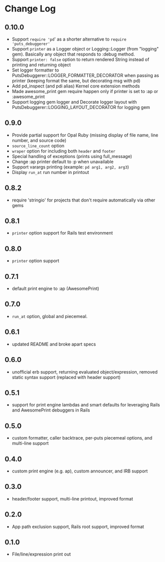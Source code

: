 # Change Log

## 0.10.0

- Support `require 'pd`' as a shorter alternative to `require 'puts_debuggerer'`
- Support `printer` as a Logger object or Logging::Logger (from "logging" gem). Basically any object that responds to :debug method.
- Support `printer: false` option to return rendered String instead of printing and returning object
- Set logger formatter to PutsDebuggerer::LOGGER_FORMATTER_DECORATOR when passing as printer (keeping format the same, but decorating msg with pd)
- Add pd_inspect (and pdi alias) Kernel core extension methods
- Made awesome_print gem require happen only if printer is set to :ap or :awesome_print
- Support logging gem logger and Decorate logger layout with PutsDebuggerer::LOGGING_LAYOUT_DECORATOR for logging gem

## 0.9.0

- Provide partial support for Opal Ruby (missing display of file name, line number, and source code)
- `source_line_count` option
- `wraper` option for including both `header` and `footer`
- Special handling of exceptions (prints using full_message)
- Change :ap printer default to :p when unavailable
- Support varargs printing (example: `pd arg1, arg2, arg3`)
- Display `run_at` run number in printout

## 0.8.2

- require 'stringio' for projects that don't require automatically via other gems

## 0.8.1

- `printer` option support for Rails test environment

## 0.8.0

- `printer` option support

## 0.7.1

- default print engine to :ap (AwesomePrint)

## 0.7.0

- `run_at` option, global and piecemeal.

## 0.6.1

- updated README and broke apart specs

## 0.6.0

- unofficial erb support, returning evaluated object/expression, removed static syntax support (replaced with header support)

## 0.5.1

- support for print engine lambdas and smart defaults for leveraging Rails and AwesomePrint debuggers in Rails

## 0.5.0

- custom formatter, caller backtrace, per-puts piecemeal options, and multi-line support

## 0.4.0

- custom print engine (e.g. ap), custom announcer, and IRB support

## 0.3.0

- header/footer support, multi-line printout, improved format

## 0.2.0

- App path exclusion support, Rails root support, improved format

## 0.1.0

- File/line/expression print out
